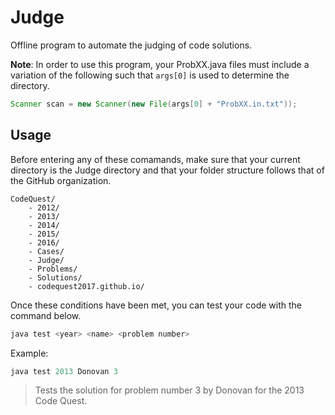 # Judge

Offline program to automate the judging of code solutions.

**Note**: In order to use this program, your ProbXX.java files must include a variation of the following such that `args[0]` is used to determine the directory.

```java
Scanner scan = new Scanner(new File(args[0] + "ProbXX.in.txt"));
```

## Usage

Before entering any of these comamands, make sure that your current directory is the Judge directory and that your folder structure follows that of the GitHub organization.

```
CodeQuest/
	- 2012/
	- 2013/
	- 2014/
	- 2015/
	- 2016/
	- Cases/
	- Judge/
	- Problems/
	- Solutions/
	- codequest2017.github.io/
```

Once these conditions have been met, you can test your code with the command below.

```java
java test <year> <name> <problem number>
```

Example:

```java
java test 2013 Donovan 3
```

> Tests the solution for problem number 3 by Donovan for the 2013 Code Quest.
